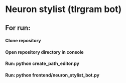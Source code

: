 # Neuron stylist (tlrgram bot)
## For run:
####	Clone repository
####	Open repository directory in console
#### 	Run: python create_path_editor.py
####	Run: python frontend/neuron_stylist_bot.py <Token>
